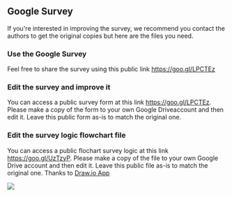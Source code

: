 ## Google Survey

If you're interested in improving the survey, we recommend you contact the authors to get the original copies but here are the files you need. 

### Use the Google Survey    
Feel free to share the survey using this public link https://goo.gl/LPCTEz   

### Edit the survey and improve it   
You can access a public survey form at this link https://goo.gl/LPCTEz. Please make a copy of the form to your own Google Driveaccount and then edit it. Leave this public form as-is to match the original one.    

### Edit the survey logic flowchart file
You can access a public flochart survey logic at this link https://goo.gl/UzTzyP. Please make a copy of the file to your own Google Drive account and then edit it. Leave this public file as-is to match the original one. Thanks to [Draw.io App](https://www.draw.io/)     

![](https://github.com/jstagge/reproducibility/blob/master/Reproducibility_FlowChart.png)
